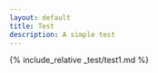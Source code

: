 ```yaml
---
layout: default
title: Test
description: A simple test
---
```


{% include_relative _test/test1.md %}
